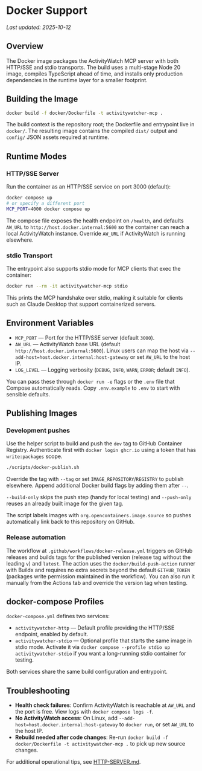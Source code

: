 # Docker Support

_Last updated: 2025-10-12_

## Overview

The Docker image packages the ActivityWatch MCP server with both HTTP/SSE and stdio transports. The build uses a multi-stage Node 20 image, compiles TypeScript ahead of time, and installs only production dependencies in the runtime layer for a smaller footprint.

## Building the Image

```bash
docker build -f docker/Dockerfile -t activitywatcher-mcp .
```

The build context is the repository root; the Dockerfile and entrypoint live in `docker/`. The resulting image contains the compiled `dist/` output and `config/` JSON assets required at runtime.

## Runtime Modes

### HTTP/SSE Server

Run the container as an HTTP/SSE service on port 3000 (default):

```bash
docker compose up
# or specify a different port
MCP_PORT=4000 docker compose up
```

The compose file exposes the health endpoint on `/health`, and defaults `AW_URL` to `http://host.docker.internal:5600` so the container can reach a local ActivityWatch instance. Override `AW_URL` if ActivityWatch is running elsewhere.

### stdio Transport

The entrypoint also supports stdio mode for MCP clients that exec the container:

```bash
docker run --rm -it activitywatcher-mcp stdio
```

This prints the MCP handshake over stdio, making it suitable for clients such as Claude Desktop that support containerized servers.

## Environment Variables

- `MCP_PORT` — Port for the HTTP/SSE server (default `3000`).
- `AW_URL` — ActivityWatch base URL (default `http://host.docker.internal:5600`). Linux users can map the host via `--add-host=host.docker.internal:host-gateway` or set `AW_URL` to the host IP.
- `LOG_LEVEL` — Logging verbosity (`DEBUG`, `INFO`, `WARN`, `ERROR`; default `INFO`).

You can pass these through `docker run -e` flags or the `.env` file that Compose automatically reads. Copy `.env.example` to `.env` to start with sensible defaults.

## Publishing Images

### Development pushes

Use the helper script to build and push the `dev` tag to GitHub Container Registry. Authenticate first with `docker login ghcr.io` using a token that has `write:packages` scope.

```bash
./scripts/docker-publish.sh
```

Override the tag with `--tag` or set `IMAGE_REPOSITORY`/`REGISTRY` to publish elsewhere. Append additional Docker build flags by adding them after `--`.

`--build-only` skips the push step (handy for local testing) and `--push-only` reuses an already built image for the given tag.

The script labels images with `org.opencontainers.image.source` so pushes automatically link back to this repository on GitHub.

### Release automation

The workflow at `.github/workflows/docker-release.yml` triggers on GitHub releases and builds tags for the published version (release tag without the leading `v`) and `latest`. The action uses the `docker/build-push-action` runner with Buildx and requires no extra secrets beyond the default `GITHUB_TOKEN` (packages write permission maintained in the workflow). You can also run it manually from the Actions tab and override the version tag when testing.

## docker-compose Profiles

`docker-compose.yml` defines two services:

- `activitywatcher-http` — Default profile providing the HTTP/SSE endpoint, enabled by default.
- `activitywatcher-stdio` — Optional profile that starts the same image in stdio mode. Activate it via `docker compose --profile stdio up activitywatcher-stdio` if you want a long-running stdio container for testing.

Both services share the same build configuration and entrypoint.

## Troubleshooting

- **Health check failures**: Confirm ActivityWatch is reachable at `AW_URL` and the port is free. View logs with `docker compose logs -f`.
- **No ActivityWatch access**: On Linux, add `--add-host=host.docker.internal:host-gateway` to `docker run`, or set `AW_URL` to the host IP.
- **Rebuild needed after code changes**: Re-run `docker build -f docker/Dockerfile -t activitywatcher-mcp .` to pick up new source changes.

For additional operational tips, see [HTTP-SERVER.md](../../HTTP-SERVER.md).
